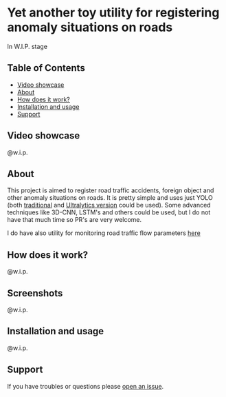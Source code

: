 # Yet another toy utility for registering anomaly situations on roads

In W.I.P. stage

## Table of Contents
- [Video showcase](#video-showcase)
- [About](#about)
- [How does it work?](#how-does-it-work?)
- [Installation and usage](#installation-and-usage)
- [Support](#support)

## Video showcase
@w.i.p.

## About
This project is aimed to register road traffic accidents, foreign object and other anomaly situations on roads. It is pretty simple and uses just YOLO (both [traditional](https://github.com/AlexeyAB/darknet) and [Ultralytics version](https://github.com/ultralytics/ultralytics) could be used). Some advanced techniques like 3D-CNN, LSTM's and others could be used, but I do not have that much time so PR's are very welcome.

I do have also utility for monitoring road traffic flow parameters [here](https://github.com/LdDl/rust-road-traffic)

## How does it work?
@w.i.p.

## Screenshots
@w.i.p.

## Installation and usage
@w.i.p.

## Support
If you have troubles or questions please [open an issue](https://github.com/LdDl/road-anomaly-detection/issues/new).